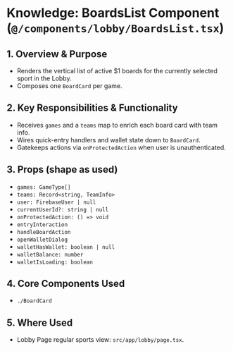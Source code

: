 # Knowledge: BoardsList Component (`@/components/lobby/BoardsList.tsx`)

## 1. Overview & Purpose
- Renders the vertical list of active $1 boards for the currently selected sport in the Lobby.
- Composes one `BoardCard` per game.

## 2. Key Responsibilities & Functionality
- Receives `games` and a `teams` map to enrich each board card with team info.
- Wires quick-entry handlers and wallet state down to `BoardCard`.
- Gatekeeps actions via `onProtectedAction` when user is unauthenticated.

## 3. Props (shape as used)
- `games: GameType[]`
- `teams: Record<string, TeamInfo>`
- `user: FirebaseUser | null`
- `currentUserId?: string | null`
- `onProtectedAction: () => void`
- `entryInteraction`
- `handleBoardAction`
- `openWalletDialog`
- `walletHasWallet: boolean | null`
- `walletBalance: number`
- `walletIsLoading: boolean`

## 4. Core Components Used
- `./BoardCard`

## 5. Where Used
- Lobby Page regular sports view: `src/app/lobby/page.tsx`. 